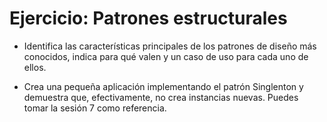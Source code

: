 # Ejercicio: Patrones estructurales

- Identifica las características principales de los patrones de diseño más conocidos, indica para qué valen y un caso de uso para cada uno de ellos.

- Crea una pequeña aplicación implementando el patrón Singlenton y demuestra que, efectivamente, no crea instancias nuevas. Puedes tomar la sesión 7 como referencia.

